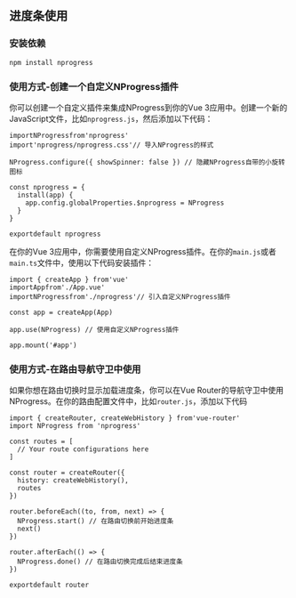## 进度条使用

### 安装依赖

```
npm install nprogress
```

### 使用方式-创建一个自定义NProgress插件

你可以创建一个自定义插件来集成NProgress到你的Vue 3应用中。创建一个新的JavaScript文件，比如`nprogress.js`，然后添加以下代码：

```
importNProgressfrom'nprogress'
import'nprogress/nprogress.css'// 导入NProgress的样式

NProgress.configure({ showSpinner: false }) // 隐藏NProgress自带的小旋转图标

const nprogress = {
  install(app) {
    app.config.globalProperties.$nprogress = NProgress
  }
}

exportdefault nprogress
```

在你的Vue 3应用中，你需要使用自定义NProgress插件。在你的`main.js`或者`main.ts`文件中，使用以下代码安装插件：

```
import { createApp } from'vue'
importAppfrom'./App.vue'
importNProgressfrom'./nprogress'// 引入自定义NProgress插件

const app = createApp(App)

app.use(NProgress) // 使用自定义NProgress插件

app.mount('#app')
```

### 使用方式-在路由导航守卫中使用

如果你想在路由切换时显示加载进度条，你可以在Vue Router的导航守卫中使用NProgress。在你的路由配置文件中，比如`router.js`，添加以下代码

```
import { createRouter, createWebHistory } from'vue-router'
import NProgress from 'nprogress'

const routes = [
  // Your route configurations here
]

const router = createRouter({
  history: createWebHistory(),
  routes
})

router.beforeEach((to, from, next) => {
  NProgress.start() // 在路由切换前开始进度条
  next()
})

router.afterEach(() => {
  NProgress.done() // 在路由切换完成后结束进度条
})

exportdefault router
```
